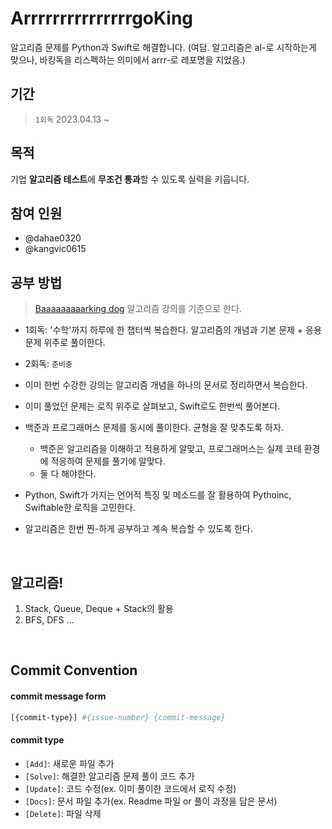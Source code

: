# ArrrrrrrrrrrrrrrgoKing 
알고리즘 문제를 Python과 Swift로 해결합니다.
(여담. 알고리즘은 al-로 시작하는게 맞으나, 바킹독을 리스펙하는 의미에서 arrr-로 레포명을 지었음.)

## 기간
> `1회독` 2023.04.13 ~

## 목적
기업 **알고리즘 테스트**에 **무조건 통과**할 수 있도록 실력을 키웁니다.

## 참여 인원
- @dahae0320
- @kangvic0615

## 공부 방법
> [Baaaaaaaaarking dog](https://github.com/encrypted-def/basic-algo-lecture) 알고리즘 강의를 기준으로 한다.
* 1회독: '수학'까지 하루에 한 챕터씩 복습한다. 알고리즘의 개념과 기본 문제 + 응용 문제 위주로 풀이한다.
* 2회독: `준비중`
 
* 이미 한번 수강한 강의는 알고리즘 개념을 하나의 문서로 정리하면서 복습한다.
* 이미 풀었던 문제는 로직 위주로 살펴보고, Swift로도 한번씩 풀어본다.
* 백준과 프로그래머스 문제를 동시에 풀이한다. 균형을 잘 맞추도록 하자.
    * 백준은 알고리즘을 이해하고 적용하게 알맞고, 프로그래머스는 실제 코테 환경에 적응하여 문제를 풀기에 알맞다.
    * 둘 다 해야한다.
* Python, Swift가 가지는 언어적 특징 및 메소드를 잘 활용하여 Pythoinc, Swiftable한 로직을 고민한다.
* 알고리즘은 한번 찐-하게 공부하고 계속 복습할 수 있도록 한다.

<br>

## 알고리즘!
1. Stack, Queue, Deque + Stack의 활용
2. BFS, DFS
...

<br>

## Commit Convention
#### commit message form
```bash
[{commit-type}] #{issue-number} {commit-message}
```

#### commit type
* `[Add]`: 새로운 파일 추가
* `[Solve]`: 해결한 알고리즘 문제 풀이 코드 추가
* `[Update]`: 코드 수정(ex. 이미 풀이한 코드에서 로직 수정)
* `[Docs]`: 문서 파일 추가(ex. Readme 파일 or 풀이 과정을 담은 문서)
* `[Delete]`: 파일 삭제
